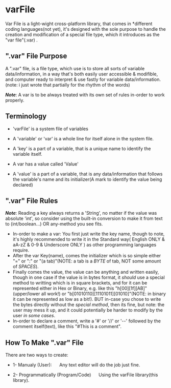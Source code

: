 # varFile

Var File is a light-wight cross-platform library, that comes in *different coding languages(not yet), it's designed with the sole purpose to handle the creation and modification of a special file type, which it introduces as the "var file"(.var) .


## ".var" File Purpose
A ".var" file, is a file type, which use is to store all sorts of variable data/information, in a way that's both easily user accessible & modifible, and computer ready to interpret & use fastly for variable data/information.(note: i just wrote that partially for the rhythm of the words)

**_Note_**: A var is to be always treated with its own set of rules in-order to work properly.


## Terminology
- 'varFile' is a system file of variables

- A 'variable' or 'var' is a whole line for itself alone in the system file.
- A 'key' is a part of a variable, that is a unique name to identify the variable itself.
- A var has a value called 'Value'
- A 'value' is a part of a variable, that is any data/information that follows the variable's name and its initializer(A mark to identify the value being declared)


## ".var" File Rules

**_Note_**: Reading a key always returns a 'String', no matter if the value was absolute 'int', so consider using the built-in conversion to make it from text to (int/boolean...) OR any-method you see fits.

- In-order to make a var: You first just write the key name, though to note, it's highly recommended to write it in the Standard way( English ONLY & aA-zZ & 0-9 & Underscore ONLY ) as other programming languages require.
- After the var Key(name), comes the initializer which is so simple either  "=" or ":" or "(a tab)"(NOTE: a tab is a *BYTE* of tab, NOT some amount of *SPACES*).
- Finally comes the value, the value can be anything and written easily, though in one case if the value is in bytes format, it *should* use a special method to writting which is in square brackets, and for it can be represented either in Hex or Binary, e.g. like this "h[00][1f][AB]"(upper/lower all work!)   or   "b[01010110][11101011][01010]"(NOTE: in binary it can be represented as low as a bit!). BUT in-case you chose to write the bytes directly without the *special method*, then its fine, but note: the user may mess it up, and it could potentially be harder to modify by the user *in some cases*.
- In-order to declare a comment, write a '#' or '//' or '--' followed by the comment itself(text), like this "#This is a comment".


## How To Make ".var" File

There are two ways to create:
- 1- Manualy (User):
&nbsp;&nbsp;&nbsp;&nbsp;&nbsp;Any text editor will do the job just fine.

- 2- Programmatically (Program/Code)
&nbsp;&nbsp;&nbsp;&nbsp;&nbsp;Using the varFile library(this library).